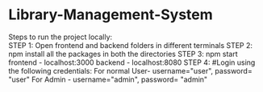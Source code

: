 # Library-Management-System

Steps to run the project locally: <br/>
STEP 1:
Open frontend and backend folders in different terminals
STEP 2:
npm install all the packages in both the directories
STEP 3:
npm start 
frontend - localhost:3000
backend - localhost:8080
STEP 4:
#Login using the following credentials:
For normal User- username="user", password= "user"
For Admin - username="admin", password= "admin"
